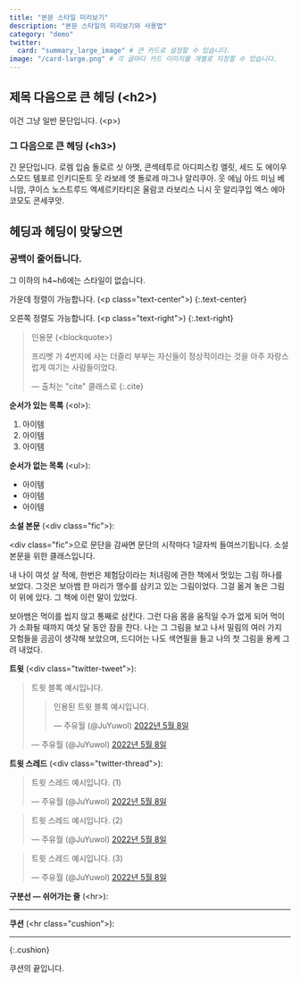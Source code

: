 ```yaml
---
title: "본문 스타일 미리보기"
description: "본문 스타일의 미리보기와 사용법"
category: "demo"
twitter:
  card: "summary_large_image" # 큰 카드로 설정할 수 있습니다.
image: "/card-large.png" # 각 글마다 카드 이미지를 개별로 지정할 수 있습니다.
---
```

## 제목 다음으로 큰 헤딩 (&lt;h2&gt;)

이건 그냥 일반 문단입니다. (&lt;p&gt;)

### 그 다음으로 큰 헤딩 (&lt;h3&gt;)

긴 문단입니다. 로렘 입숨 돌로르 싯 아멧, 콘섹테투르 아디피스킹 엘릿, 세드 도 에이우스모드 템포르 인키디둔트 웃 라보레 엣 돌로레 마그나 알리쿠아. 웃 에님 아드 미님 베니암, 쿠이스 노스트루드 엑세르키타티온 울람코 라보리스 니시 웃 알리쿠입 엑스 에아 코모도 콘세쿠앗.

## 헤딩과 헤딩이 맞닿으면

### 공백이 줄어듭니다.

그 이하의 h4~h6에는 스타일이 없습니다.

가운데 정렬이 가능합니다. (&lt;p class="text-center"&gt;)
{:.text-center}

오른쪽 정렬도 가능합니다. (&lt;p class="text-right"&gt;)
{:.text-right}

> 인용문 (&lt;blockquote&gt;)
>
> 프리벳 가 4번지에 사는 더즐리 부부는 자신들이 정상적이라는 것을 아주 자랑스럽게 여기는 사람들이었다.
>
> — 출처는 "cite" 클래스로
> {:.cite}

**순서가 있는 목록** (&lt;ol&gt;):

1. 아이템
2. 아이템
3. 아이템

**순서가 없는 목록** (&lt;ul&gt;):

- 아이템
- 아이템
- 아이템

**소설 본문** (&lt;div class="fic"&gt;):

<div class="fic" markdown="1">

&lt;div class="fic"&gt;으로 문단을 감싸면 문단의 시작마다 1글자씩 들여쓰기됩니다. 소설 본문을 위한 클래스입니다.

내 나이 여섯 살 적에, 한번은 체험담이라는 처녀림에 관한 책에서 멋있는 그림 하나를 보았다. 그것은 보아뱀 한 마리가 맹수를 삼키고 있는 그림이었다. 그걸 옮겨 놓은 그림이 위에 있다. 그 책에 이런 말이 있었다.

보아뱀은 먹이를 씹지 않고 통째로 삼킨다. 그런 다음 몸을 움직일 수가 없게 되어 먹이가 소화될 때까지 여섯 달 동안 잠을 잔다. 나는 그 그림을 보고 나서 밀림의 여러 가지 모험들을 곰곰이 생각해 보았으며, 드디어는 나도 색연필을 들고 나의 첫 그림을 용케 그려 내었다.

</div>

**트윗** (&lt;div class="twitter-tweet"&gt;):

<blockquote class="twitter-tweet">
  <p>트윗 블록 예시입니다.</p>
  <blockquote class="twitter-tweet">
    <p>인용된 트윗 블록 예시입니다.</p>
    <p>— 주유월 (@JuYuwol) <a href="https://twitter.com/JuYuwol">2022년 5월 8일</a></p>
  </blockquote>
  <p>— 주유월 (@JuYuwol) <a href="https://twitter.com/JuYuwol">2022년 5월 8일</a></p>
</blockquote>

**트윗 스레드** (&lt;div class="twitter-thread"&gt;):

<div class="twitter-thread">
  <blockquote class="twitter-tweet">
    <p>트윗 스레드 예시입니다. (1)</p>
    <p>— 주유월 (@JuYuwol) <a href="https://twitter.com/JuYuwol">2022년 5월 8일</a></p>
  </blockquote>
  <blockquote class="twitter-tweet">
    <p>트윗 스레드 예시입니다. (2)</p>
    <p>— 주유월 (@JuYuwol) <a href="https://twitter.com/JuYuwol">2022년 5월 8일</a></p>
  </blockquote>
  <blockquote class="twitter-tweet">
    <p>트윗 스레드 예시입니다. (3)</p>
    <p>— 주유월 (@JuYuwol) <a href="https://twitter.com/JuYuwol">2022년 5월 8일</a></p>
  </blockquote>
</div>

**구분선 — 쉬어가는 줄** (&lt;hr&gt;):

***

**쿠션** (&lt;hr class="cushion"&gt;):

***
{:.cushion}

쿠션의 끝입니다.